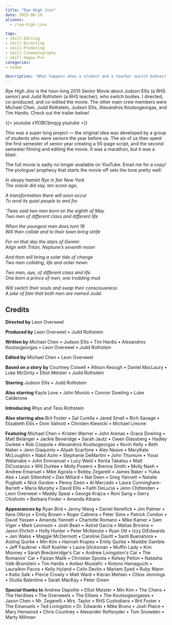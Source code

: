 ```yaml
---
title: "Rye High Jinx"
date: 2015-06-19
aliases:
  - /rye-high-jinx

tags:
- skill-Editing
- skill-Directing
- skill-Producing
- skill-Cinematography
- skill-Vegas-Pro
categories:
- video

description: "What happens when a student and a teacher switch bodies? The 2015 Rye High School senior movie, of course!"
---
```


_Rye High Jinx_ is the hour-long 2015 Senior Movie about Judson Ellis (a RHS senior) and Judd Rothstein (a RHS teacher), who switch bodies. I directed, co-produced, and co-edited the movie. The other main crew members were Michael Chen, Judd Rothstein, Judson Ellis, Alexandros Koutsogeorgas, and Tim Hardis. Check out the trailer below!

{{< youtube x1fOBCbnqyg youtube >}}

This was a super long project — the original idea was developed by a group of students who were seniors the year before us. The six of us then spent the first semester of senior year creating a 55-page script, and the second semester filming and editing the movie. It was a marathon, but it was a blast.

The full movie is sadly no longer available on YouTube. Email me for a copy! The prologue/ prophecy that starts the movie off sets the tone pretty well:

*In sleepy hamlet Rye in fair New York  
The oracle did say, ten score ago,*

*A transformation there will soon occur  
To rend its quiet people to and fro*

*'Twas said two men born on the eighth of May  
Two men of different class and different life*

*When the youngest man does turn 18  
Will then collide and to their town bring strife*

*For on that day the stars of Gemini  
Align with Triton, Neptune’s seventh moon*

*And then will bring a solar tide of change  
Two men colliding, life and order hewn*

*Two men, aye, of different class and life  
One born a prince of men, one trodding mud*

*Will switch their souls and swap their consciousness  
A joke of fate that both men are named Judd.*

## Credits

**Directed by** Leon Overweel

**Produced by** Leon Overweel • Judd Rothstein

**Written by** Michael Chen • Judson Ellis • Tim Hardis • Alexandros Koutsogeorgas • Leon Overweel • Judd Rothstein

**Edited by** Michael Chen • Leon Overweel

**Based on a story by** Courtney Colwell • Allison Keough • Daniel MacLaury • Luke McGinty • Elliot Meister • Judd Rothstein

**Starring** Judson Ellis • Judd Rothstein

**Also starring** Kayla Love • John Murolo • Connor Dowling • Luke Calderone

**Introducing** Rhys and Tess Rothstein

**Also starring also** Brit Foster • Sal Curella • Jared Small • Rich Savage • Elizabeth Ellis • Dom Valinoti • Christen Klewicki • Michael Limone

**Featuring** Michael Chen • Kristen Warner • John Arenas • Grace Dowling • Matt Belanger • Jackie Beveridge • Sarah Jautz • Owen Glassberg • Hadley Durkee • Rob Coppola • Alexandros Koutsogeorgas • Kevin Kelly • Beth Naber • Jenn Giaquinto • Aliyah Scarfone • Alex Neave • MaryKate McLoughlin • Nabil Azim • Stephanie DeMartini • John Thomure • Yossi Watanabe • John Emmanuel • Lucy Weld • Kenta Takatsu • Matt DiCostanzo • Will Durkee • Molly Powers • Brenna Smith • Molly Nash • Andrew Emanuel • Mike Agosta • Bobby Zegarelli • James Baker • Yuika Abe • Leah Sittenfeld • Dan Millard • Nat Deen • Greg Yannett • Natalie Pugliatti • Nick Gordon • Penny Deen • Al Mercado • Laura Cunningham-Barrett • Maria Murphy • David Ellis • Faith DeLucia • Jenn Chittenden • Leon Overweel • Maddy Speal • George Krajca • Roni Sarig • Gerry Chisholm • Barbara Finder • Amanda Albano

**Appearances by** Ryan Bird • Jenny Wang • Daniel Kenefick • Jim Palmer • Ilana Olbrys • Emily Brown • Roger Cabrera • Peter Sims • Patrick Condon • David Yassen • Amanda Yannett • Charlotte Romano • Mike Kamer • Sam Viger • Mark Levinson • Josh Bean • Astrid Garcia • Matias Briceno • Jason Ehrlich • Holly Hunter • Peter McKenzie • Ryan Ott • Izzy DiEdwards • Jen Wales • Maggie McDermott • Caroline Davitt • Santi Buenahora • Aisling Quirke • Min Kim • Hannah Krapes • Emily Quirke • Maddie Gamble • Jeff Faulkner • Rolf Koehler • Laura Glicksman • Muffin Lady • Kim Mooney • Sarah Breckinridge's Car • Andrew Livingston's Car • The Romanos' Car • Faizan Malik • Christian Sposta • Kelsey Pellon • Natasha Valk-Bronstein • Tim Hardis • Amber Mustafic • Kotono Hamaguchi • LauraAnn Pacos • Kelly Hyland • Colin Devlin • Mariam Syed • Ruby Mann • Katie Salk • Pierce Crowly • Matt Ward • Kieran Mehlan • Chloe Jennings • Giuilia Balentine • Sarah MacKay • Peter Green

**Special thanks to** Andrew Dapolite • Elliot Meister • Min Kim • The Chens • The Hardises • The Overweels • The Ellises • The Koutsogeorgases • Jason Chen • Mr. Zegarelli • Mrs. Taylor • RHS Custodians • Brit Foster • The Emanuels • Ted Livingston • Dr. Edwards • Mike Bruno • Josh Plaice • Mary Henwood • Chris Courtney • Alexander Reifsnyder • Tom Snowden • Marty Millman
